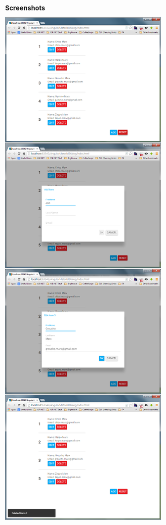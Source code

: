 
## Screenshots

![Main window](https://raw.githubusercontent.com/taylorjg/AngularMaterialDialog/master/Images/MainWindow.png "Main window")
![Add item dialog](https://raw.githubusercontent.com/taylorjg/AngularMaterialDialog/master/Images/AddItemDialog.png "Add item dialog")
![Edit item dialog](https://raw.githubusercontent.com/taylorjg/AngularMaterialDialog/master/Images/EditItemDialog.png "Edit item dialog")
![Toast](https://raw.githubusercontent.com/taylorjg/AngularMaterialDialog/master/Images/Toast.png "Toast")

